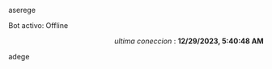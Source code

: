 aserege

<p>Bot activo: Offline</p>
<p align="right"><i>ultima coneccion</i> : <b>12/29/2023, 5:40:48 AM</b></p>

 adege
